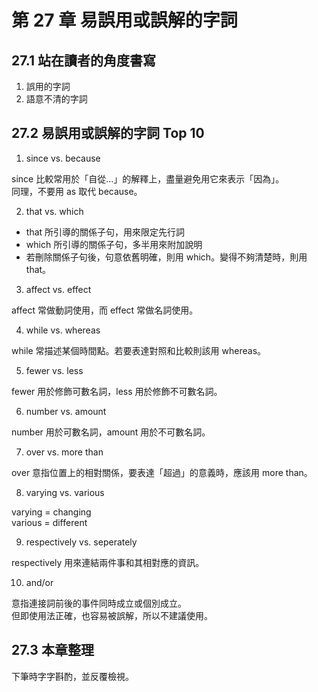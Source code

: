 # 第 27 章 易誤用或誤解的字詞

## 27.1 站在讀者的角度書寫

1. 誤用的字詞
2. 語意不清的字詞

## 27.2 易誤用或誤解的字詞 Top 10

1. since vs. because  

  since 比較常用於「自從...」的解釋上，盡量避免用它來表示「因為」。  
  同理，不要用 as 取代 because。

2. that vs. which  
  * that 所引導的關係子句，用來限定先行詞
  * which 所引導的關係子句，多半用來附加說明
  * 若刪除關係子句後，句意依舊明確，則用 which。變得不夠清楚時，則用 that。

3. affect vs. effect  

  affect 常做動詞使用，而 effect 常做名詞使用。

4. while vs. whereas

  while 常描述某個時間點。若要表達對照和比較則該用 whereas。

5. fewer vs. less

  fewer 用於修飾可數名詞，less 用於修飾不可數名詞。

6. number vs. amount

  number 用於可數名詞，amount 用於不可數名詞。

7. over vs. more than

  over 意指位置上的相對關係，要表達「超過」的意義時，應該用 more than。

8. varying vs. various

  varying = changing  
  various = different

9. respectively vs. seperately

  respectively 用來連結兩件事和其相對應的資訊。

10. and/or

  意指連接詞前後的事件同時成立或個別成立。  
  但即使用法正確，也容易被誤解，所以不建議使用。

## 27.3 本章整理

下筆時字字斟酌，並反覆檢視。

